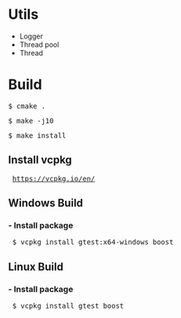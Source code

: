 # Utils
- Logger
- Thread pool
- Thread

<h1> Build </h1>
<pre>$ cmake .</pre>
<pre>$ make -j10</pre>
<pre>$ make install</pre>

<h2> Install vcpkg </h2>
<pre> <a href="https://vcpkg.io/en/">https://vcpkg.io/en/</a></pre>

<h2> Windows Build </h2>
<h3> - Install package </h3>
<pre> $ vcpkg install gtest:x64-windows boost </pre>

<h2> Linux Build </h2>
<h3> - Install package </h3>
<pre> $ vcpkg install gtest boost </pre>
